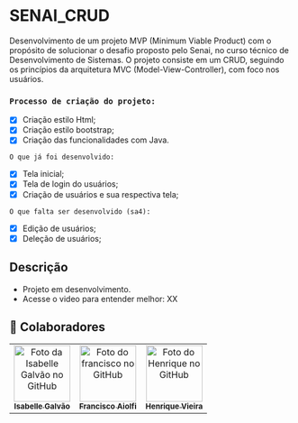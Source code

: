 # SENAI_CRUD

Desenvolvimento de um projeto MVP (Minimum Viable Product) com o propósito de solucionar o desafio proposto pelo Senai, no curso técnico de Desenvolvimento de Sistemas. O projeto consiste em um CRUD, seguindo os princípios da arquitetura MVC (Model-View-Controller), com foco nos usuários.

### `Processo de criação do projeto:`

- [x] Criação estilo Html;
- [x] Criação estilo bootstrap;
- [x] Criação das funcionalidades com Java.

 `O que já foi desenvolvido:`

- [x] Tela inicial;
- [x] Tela de login do usuários; 
- [x] Criação de usuários e sua respectiva tela;

 `O que falta ser desenvolvido (sa4):`
 
- [x] Edição de usuários;
- [x] Deleção de usuários;
      
## Descrição

- Projeto em desenvolvimento.
- Acesse o video para entender melhor: XX
  
## 🤝 Colaboradores

<table>
  <tr>
    <td align="Center">
      <a href="#">
        <img src="https://avatars.githubusercontent.com/u/102769431?v=4" width="100px;" alt="Foto da Isabelle Galvão no GitHub"/><br>
        <sub>
          <b>Isabelle Galvão</b>
        </sub>
      </a>
    </td>
   <td align="Center">
      <a href="#">
        <img src="https://avatars.githubusercontent.com/u/67024427?v=4" width="100px;" alt="Foto do francisco no GitHub"/><br>
        <sub>
          <b>Francisco Aiolfi</b>
        </sub>
      </a>
    </td>
  <td align="Center">
      <a href="#">
        <img src="https://avatars.githubusercontent.com/u/141380505?v=4" width="100px;" alt="Foto do Henrique no GitHub"/><br>
        <sub>
          <b>Henrique Vieira</b>
        </sub>
      </a>
    </td>
      </tr>
  </tr>
</table>
